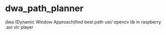 # dwa_path_planner
dwa (Dynamic Window Approach)find best path
usr/ opencv lib  in raspberry 
.avi vlc player
